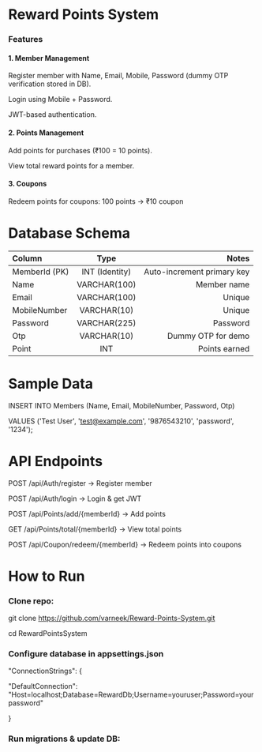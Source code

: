 # Reward Points System

### Features

#### 1. Member Management

  Register member with Name, Email, Mobile, Password (dummy OTP verification stored in DB).
  
  Login using Mobile + Password.
  
  JWT-based authentication.

#### 2. Points Management

  Add points for purchases (₹100 = 10 points).
  
  View total reward points for a member.

#### 3. Coupons 

  Redeem points for coupons:
    100 points → ₹10 coupon
    
# Database Schema

| Column | Type | Notes |
| :--- | :---: | ---: |
| MemberId (PK) | INT (Identity) | Auto-increment primary key |
| Name | VARCHAR(100) | Member name |
| Email | VARCHAR(100) | Unique |
| MobileNumber | VARCHAR(10) | Unique |
| Password | VARCHAR(225) | Password |
| Otp | VARCHAR(10) | Dummy OTP for demo |
| Point | INT | Points earned |

# Sample Data 

INSERT INTO Members (Name, Email, MobileNumber, Password, Otp)

VALUES ('Test User', 'test@example.com', '9876543210', 'password', '1234');

# API Endpoints

POST /api/Auth/register → Register member

POST /api/Auth/login → Login & get JWT

POST /api/Points/add/{memberId} → Add points

GET /api/Points/total/{memberId} → View total points

POST /api/Coupon/redeem/{memberId} → Redeem points into coupons

# How to Run

### Clone repo:

git clone https://github.com/varneek/Reward-Points-System.git

cd RewardPointsSystem

### Configure database in appsettings.json

"ConnectionStrings": {

  "DefaultConnection": "Host=localhost;Database=RewardDb;Username=youruser;Password=yourpassword"
  
}

### Run migrations & update DB:




